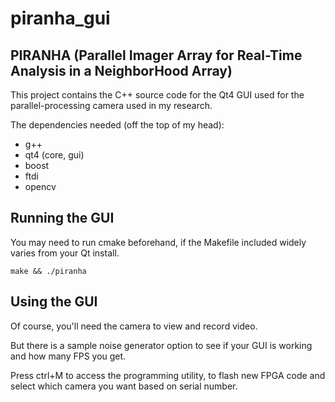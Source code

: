 # piranha_gui

## PIRANHA (Parallel Imager Array for Real-Time Analysis in a NeighborHood Array)

This project contains the C++ source code for the Qt4 GUI used for the parallel-processing camera used in my research.

The dependencies needed (off the top of my head):
- g++
- qt4 (core, gui)
- boost
- ftdi
- opencv

## Running the GUI

You may need to run cmake beforehand, if the Makefile included widely varies from your Qt install.

`make && ./piranha`

## Using the GUI

Of course, you'll need the camera to view and record video.

But there is a sample noise generator option to see if your GUI is working and how many FPS you get.

Press ctrl+M to access the programming utility, to flash new FPGA code and select which camera you want based on serial number.

